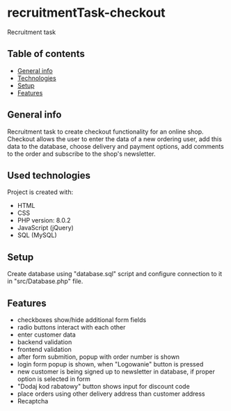 # recruitmentTask-checkout
Recruitment task 

## Table of contents
* [General info](#general-info)
* [Technologies](#technologies)
* [Setup](#setup)
* [Features](#features)

## General info
Recruitment task to create checkout functionality for an online shop. Checkout allows the user to enter the data of a new ordering user, add this data to the database, choose delivery and payment options, add comments to the order and subscribe to the shop's newsletter.

## Used technologies
Project is created with:
* HTML
* CSS
* PHP version: 8.0.2
* JavaScript (jQuery)
* SQL (MySQL)

## Setup
Create database using "database.sql" script and configure connection to it in "src/Database.php" file.


## Features
* checkboxes show/hide additional form fields
* radio buttons interact with each other
* enter customer data
* backend validation
* frontend validation
* after form submition, popup with order number is shown
* login form popup is shown, when "Logowanie" button is pressed
* new customer is being signed up to newsletter in database, if proper option is selected in form
* "Dodaj kod rabatowy" button shows input for discount code
* place orders using other delivery address than customer address
* Recaptcha
